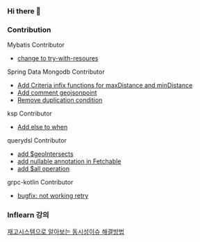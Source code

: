 ### Hi there 👋

### Contribution
Mybatis Contributor
  - [change to try-with-resoures](https://github.com/mybatis/mybatis-3/pull/2145)

Spring Data Mongodb Contributor
  - [Add Criteria infix functions for maxDistance and minDistance](https://github.com/spring-projects/spring-data-mongodb/pull/3761)
  - [Add comment geojsonpoint](https://github.com/spring-projects/spring-data-mongodb/pull/3956)
  - [Remove duplication condition](https://github.com/spring-projects/spring-data-mongodb/pull/3981)

ksp Contributor
  - [Add else to when](https://github.com/google/ksp/pull/869)

querydsl Contributor
  - [add $geoIntersects](https://github.com/querydsl/querydsl/pull/3195)
  - [add nullable annotation in Fetchable](https://github.com/querydsl/querydsl/pull/3245)
  - [add $all operation](https://github.com/querydsl/querydsl/pull/3254)

grpc-kotlin Contributor
  - [bugfix: not working retry](https://github.com/grpc/grpc-kotlin/pull/335)

### Inflearn 강의
[재고시스템으로 알아보는 동시성이슈 해결방법](https://inf.run/Mitm)
